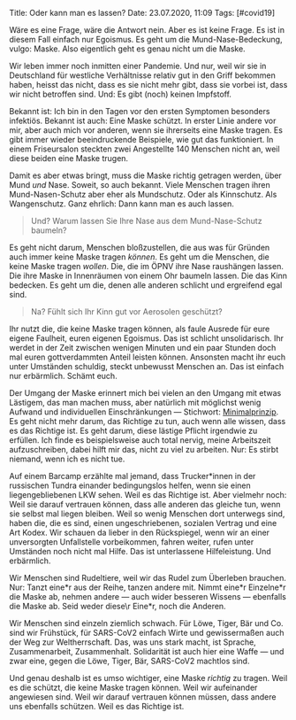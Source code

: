 Title: Oder kann man es lassen?
Date: 23.07.2020, 11:09
Tags: [#covid19]

Wäre es eine Frage, wäre die Antwort nein. Aber es ist keine Frage. Es ist in diesem Fall einfach nur Egoismus. Es geht um die Mund-Nase-Bedeckung, vulgo: Maske. Also eigentlich geht es genau nicht um die Maske.

Wir leben immer noch inmitten einer Pandemie. Und nur, weil wir sie in Deutschland für westliche Verhältnisse relativ gut in den Griff bekommen haben, heisst das nicht, dass es sie nicht mehr gibt, dass sie vorbei ist, dass wir nicht betroffen sind. Und: Es gibt (noch) keinen Impfstoff.

Bekannt ist: Ich bin in den Tagen vor den ersten Symptomen besonders infektiös. Bekannt ist auch: Eine Maske schützt. In erster Linie andere vor mir, aber auch mich vor anderen, wenn sie ihrerseits eine Maske tragen. Es gibt immer wieder beeindruckende Beispiele, wie gut das funktioniert. In einem Friseursalon steckten zwei Angestellte 140 Menschen nicht an, weil diese beiden eine Maske trugen.

Damit es aber etwas bringt, muss die Maske richtig getragen werden, über Mund *und* Nase. Soweit, so auch bekannt. Viele Menschen tragen ihren Mund-Nasen-Schutz aber eher als Mundschutz. Oder als Kinnschutz. Als Wangenschutz. Ganz ehrlich: Dann kann man es auch lassen. 

> Und? Warum lassen Sie Ihre Nase aus dem Mund-Nase-Schutz baumeln?

Es geht nicht darum, Menschen bloßzustellen, die aus was für Gründen auch immer keine Maske tragen *können*. Es geht um die Menschen, die keine Maske tragen *wollen*. Die, die im ÖPNV ihre Nase raushängen lassen. Die ihre Maske in Innenräumen von einem Ohr baumeln lassen. Die das Kinn bedecken. Es geht um die, denen alle anderen schlicht und ergreifend egal sind.

> Na? Fühlt sich Ihr Kinn gut vor Aerosolen geschützt?

Ihr nutzt die, die keine Maske tragen können, als faule Ausrede für eure eigene Faulheit, euren eigenen Egoismus. Das ist schlicht unsolidarisch. Ihr werdet in der Zeit zwischen wenigen Minuten und ein paar Stunden doch mal euren gottverdammten Anteil leisten können. Ansonsten macht ihr euch unter Umständen schuldig, steckt unbewusst Menschen an. Das ist einfach nur erbärmlich. Schämt euch.

Der Umgang der Maske erinnert mich bei vielen an den Umgang mit etwas Lästigem, das man machen muss, aber natürlich mit möglichst wenig Aufwand und individuellen Einschränkungen — Stichwort: [Minimalprinzip](https://de.wikipedia.org/wiki/Ökonomisches_Prinzip#Minimalprinzip). Es geht nicht mehr darum, das Richtige zu tun, auch wenn alle wissen, dass es das Richtige ist. Es geht darum, diese lästige Pflicht irgendwie zu erfüllen. Ich finde es beispielsweise auch total nervig, meine Arbeitszeit aufzuschreiben, dabei hilft mir das, nicht zu viel zu arbeiten. Nur: Es stirbt niemand, wenn ich es nicht tue.

Auf einem Barcamp erzählte mal jemand, dass Trucker*innen in der russischen Tundra einander bedingungslos helfen, wenn sie einen liegengebliebenen LKW sehen. Weil es das Richtige ist. Aber vielmehr noch: Weil sie darauf vertrauen können, dass alle anderen das gleiche tun, wenn sie selbst mal liegen bleiben. Weil so wenig Menschen dort unterwegs sind, haben die, die es sind, einen ungeschriebenen, sozialen Vertrag und eine Art Kodex. Wir schauen da lieber in den Rückspiegel, wenn wir an einer unversorgten Unfallstelle vorbeikommen, fahren weiter, rufen unter Umständen noch nicht mal Hilfe. Das ist unterlassene Hilfeleistung. Und erbärmlich.

Wir Menschen sind Rudeltiere, weil wir das Rudel zum Überleben brauchen. Nur: Tanzt eine\*r aus der Reihe, tanzen andere mit. Nimmt eine*r Einzelne\*r die Maske ab, nehmen andere — auch wider besseren Wissens — ebenfalls die Maske ab. Seid weder diese\r Eine\*r, noch die Anderen.

Wir Menschen sind einzeln ziemlich schwach. Für Löwe, Tiger, Bär und Co. sind wir Frühstück, für SARS-CoV2 einfach Wirte und gewissermaßen auch der Weg zur Weltherrschaft. Das, was uns stark macht, ist Sprache, Zusammenarbeit, Zusammenhalt. Solidarität ist auch hier eine Waffe — und zwar eine, gegen die Löwe, Tiger, Bär, SARS-CoV2 machtlos sind.

Und genau deshalb ist es umso wichtiger, eine Maske *richtig* zu tragen. Weil es die schützt, die keine Maske tragen können. Weil wir aufeinander angewiesen sind. Weil wir darauf vertrauen können müssen, dass andere uns ebenfalls schützen. Weil es das Richtige ist. 